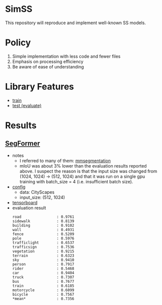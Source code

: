 # SimSS
This repository will reproduce and implement well-known SS models.

# Policy
1. Simple implementation with less code and fewer files
1. Emphasis on processing efficiency
1. Be aware of ease of understanding

# Library Features
* [train](./tools/train.py)
* [test (evaluate)](./tools/test.py)

# Results
## [SegFormer](https://arxiv.org/abs/2105.15203)
* notes
  * I referred to many of them: [mmsegmentation](https://github.com/open-mmlab/mmsegmentation/blob/master/mmseg/models/backbones/mit.py)
  * mIoU was about 3% lower than the evaluation results reported above. I suspect the reason is that the input size was changed from (1024, 1024) -> (512, 1024) and that it was run on a single gpu training with batch_size = 4 (i.e. insufficient batch size).
* [config](./configs/segformer_mit-b0_cityscapes_h512_w1024.yaml)
    * data: CityScapes
    * input_size: (512, 1024)
* [tensorboard](https://tensorboard.dev/experiment/jZM1DMx3RaKGspfAeq7psA/)
* evaluation result
  ```
  road                : 0.9761
  sidewalk            : 0.8139
  building            : 0.9102
  wall                : 0.4931
  fence               : 0.5209
  pole                : 0.5976
  trafficlight        : 0.6537
  trafficsign         : 0.7536
  vegetation          : 0.9215
  terrain             : 0.6323
  sky                 : 0.9410
  person              : 0.7917
  rider               : 0.5468
  car                 : 0.9404
  truck               : 0.7307
  bus                 : 0.7677
  train               : 0.6185
  motorcycle          : 0.6099
  bicycle             : 0.7567
  *mean*              : 0.7356
  ```
